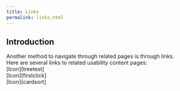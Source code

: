 ```yaml
---
title: Links  
permalink: links.html
---
```

## Introduction   
Another method to navigate through related pages is through links.  
Here are several links to related usability content pages:  
[Icon][treetest]  
[Icon][firstclick]  
[Icon][cardsort]  
